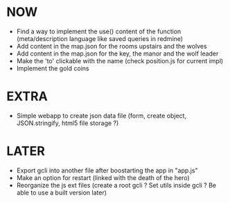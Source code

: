 NOW
===
- Find a way to implement the use() content of the function (meta/description language like saved queries in redmine)
- Add content in the map.json for the rooms upstairs and the wolves
- Add content in the map.json for the key, the manor and the wolf leader
- Make the 'to' clickable with the name (check position.js for current impl)
- Implement the gold coins

EXTRA
=====
- Simple webapp to create json data file (form, create object, JSON.stringify, html5 file storage ?)

LATER
=====
- Export gcli into another file after boostarting the app in "app.js"
- Make an option for restart (linked with the death of the hero)
- Reorganize the js ext files (create a root gcli ? Set utils inside gcli ? Be able to use a built version later)